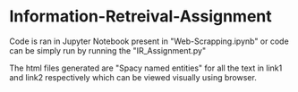 # Information-Retreival-Assignment

Code is ran in Jupyter Notebook present in "Web-Scrapping.ipynb" or 
code can be simply run by running the "IR_Assignment.py"


The html files generated are "Spacy named entities" for all the text in link1 and link2 respectively which can be viewed visually using browser. 
